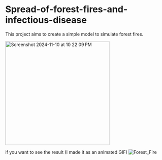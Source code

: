 # Spread-of-forest-fires-and-infectious-disease
This project aims to create a simple model to simulate forest fires.


<img width="328" alt="Screenshot 2024-11-10 at 10 22 09 PM" src="https://github.com/user-attachments/assets/99e44df3-7f65-4b06-9e75-bc47afc37a27">





if you want to see the result (I made it as an animated GIF) 
![Forest_Fire](https://github.com/user-attachments/assets/019c0586-89f9-4c38-baad-d3e10d92a9eb)

